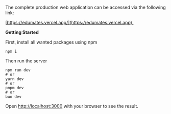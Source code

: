 The complete production web application can be accessed via the following link:

[https://edumates.vercel.app/](https://edumates.vercel.app) 

**Getting Started**

First, install all wanted packages using npm

```
npm i
```

Then run the server

```
npm run dev
# or
yarn dev
# or
pnpm dev
# or
bun dev
```

Open [http://localhost:3000](http://localhost:3000/) with your browser to see the result.
